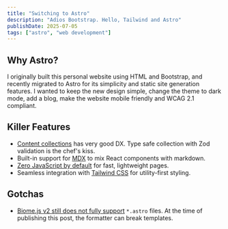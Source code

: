 ```yaml
---
title: "Switching to Astro"
description: "Adios Bootstrap. Hello, Tailwind and Astro"
publishDate: 2025-07-05
tags: ["astro", "web development"]
---
```


## Why Astro?

I originally built this personal website using HTML and Bootstrap, and recently migrated to Astro for its simplicity and static site generation features. I wanted to keep the new design simple, change the theme to dark mode, add a blog, make the website mobile friendly and WCAG 2.1 compliant. 

## Killer Features

- [Content collections](https://docs.astro.build/en/guides/content-collections/) has very good DX. Type safe collection with Zod validation is the chef's kiss.
- Built-in support for [MDX](https://docs.astro.build/en/guides/integrations-guide/mdx/) to mix React components with markdown.
- [Zero JavaScript by default](https://docs.astro.build/en/concepts/no-js/) for fast, lightweight pages.
- Seamless integration with [Tailwind CSS](https://docs.astro.build/en/guides/integrations-guide/tailwind/) for utility-first styling.


## Gotchas

- [Biome.js v2 still does not fully support](https://biomejs.dev/internals/language-support/#html-super-languages-support) `*.astro` files. At the time of publishing this post, the formatter can break templates.
